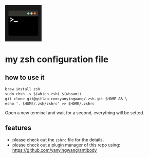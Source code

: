 <img src="https://raw.githubusercontent.com/yanyingwang/.zsh/master/favicon.png" alt="favicon" width="120"/>

# my zsh configuration file


## how to use it
```shell
brew install zsh
sudo chsh -s $(which zsh) $(whoami)
git clone git@gitlab.com:yanyingwang/.zsh.git $HOME && \
echo '. $HOME/.zsh/zshrc' >> $HOME/.zshrc
```
Open a new terminal and wait for a second, everything will be setted.

## features
* please check out the `zshrc` file for the details.
* please check out a plugin manager of this repo using: https://github.com/yanyingwang/antibody
